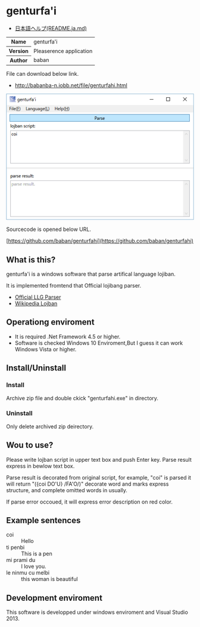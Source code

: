 # genturfa'i

 * [日本語ヘルプ(README.ja.md)](README.ja.md)

<table>
  <tr>
    <th>Name</td>
    <td>genturfa'i</td>
  </tr>
  <tr>
    <th>Version</td>
    <td>Pleaserence application</td>
  </tr>
  <tr>
    <th>Author</td>
    <td>baban</td>
  </tr>
</table>

File can download below link.

 * http://babanba-n.iobb.net/file/genturfahi.html

![alt screenshot](/image/screeenshot.png)

Sourcecode is opened below URL.

[https://github.com/baban/genturfahi](https://github.com/baban/genturfahi)

## What is this?

genturfa'i is a windows software that parse artifical language lojiban.

It is implemented fromtend that Official lojibang parser.

 * [Official LLG Parser](https://mw.lojban.org/papri/Official_LLG_Parser)
 * [Wikipedia Lojban](https://en.wikipedia.org/wiki/Lojban)

## Operationg enviroment

 * It is required .Net Framework 4.5 or higher.
 * Software is checked Windows 10 Enviroment,But I guess it can work Windows Vista or higher.

## Install/Uninstall

### Install

Archive zip file and double ckick "genturfahi.exe" in directory.

### Uninstall

Only delete archived zip deirectory.

## Wou to use?

Please write lojban script in upper text box and push Enter key.
Parse result express in bewlow text box.

Parse result is decorated from original script, for example, "coi" is parsed it will return "({coi DO'U} /FA'O/)"
decorate word and marks express structure, and complete omitted words in usually.

If parse error occoued, it will express error description on red color.

## Example sentences

<dl>
  <dt>coi</dt>
  <dd>Hello</dd>
  <dt>ti penbi</dt>
  <dd>This is a pen</dd>
  <dt>mi prami du</dt>
  <dd>I love you.</dd>
  <dt>le ninmu cu melbi</dt>
  <dd>this woman is beautiful</dd>
</dl>

## Development enviroment

This software is developped under windows enviroment and Visual Studio 2013.

